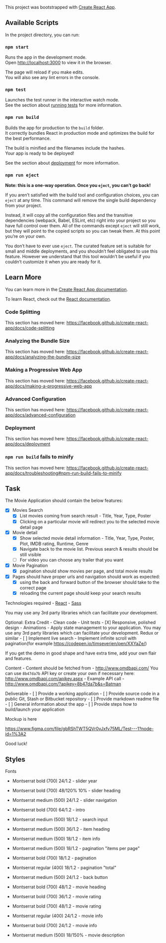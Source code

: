 This project was bootstrapped with [Create React App](https://github.com/facebook/create-react-app).

## Available Scripts

In the project directory, you can run:

### `npm start`

Runs the app in the development mode.<br />
Open [http://localhost:3000](http://localhost:3000) to view it in the browser.

The page will reload if you make edits.<br />
You will also see any lint errors in the console.

### `npm test`

Launches the test runner in the interactive watch mode.<br />
See the section about [running tests](https://facebook.github.io/create-react-app/docs/running-tests) for more information.

### `npm run build`

Builds the app for production to the `build` folder.<br />
It correctly bundles React in production mode and optimizes the build for the best performance.

The build is minified and the filenames include the hashes.<br />
Your app is ready to be deployed!

See the section about [deployment](https://facebook.github.io/create-react-app/docs/deployment) for more information.

### `npm run eject`

**Note: this is a one-way operation. Once you `eject`, you can’t go back!**

If you aren’t satisfied with the build tool and configuration choices, you can `eject` at any time. This command will remove the single build dependency from your project.

Instead, it will copy all the configuration files and the transitive dependencies (webpack, Babel, ESLint, etc) right into your project so you have full control over them. All of the commands except `eject` will still work, but they will point to the copied scripts so you can tweak them. At this point you’re on your own.

You don’t have to ever use `eject`. The curated feature set is suitable for small and middle deployments, and you shouldn’t feel obligated to use this feature. However we understand that this tool wouldn’t be useful if you couldn’t customize it when you are ready for it.

## Learn More

You can learn more in the [Create React App documentation](https://facebook.github.io/create-react-app/docs/getting-started).

To learn React, check out the [React documentation](https://reactjs.org/).

### Code Splitting

This section has moved here: https://facebook.github.io/create-react-app/docs/code-splitting

### Analyzing the Bundle Size

This section has moved here: https://facebook.github.io/create-react-app/docs/analyzing-the-bundle-size

### Making a Progressive Web App

This section has moved here: https://facebook.github.io/create-react-app/docs/making-a-progressive-web-app

### Advanced Configuration

This section has moved here: https://facebook.github.io/create-react-app/docs/advanced-configuration

### Deployment

This section has moved here: https://facebook.github.io/create-react-app/docs/deployment

### `npm run build` fails to minify

This section has moved here: https://facebook.github.io/create-react-app/docs/troubleshooting#npm-run-build-fails-to-minify



## Task

The Movie Application should contain the below features:

- [X] Movies Search
	- [X] List movies coming from search result - Title, Year, Type, Poster
	- [X] Clicking on a particular movie will redirect you to the selected movie detail page

- [X] Movie detail
	- [X] Show selected movie detail information - Title, Year, Type, Poster, Plot, IMDB rating, Runtime, Genre
	- [X] Navigate back to the movie list. Previous search & results should be still visible
	- [ ] For video you can choose any trailer that you want
- [X] Movie Pagination
	- [X] pagination should show movies per page, and total movie results

- [X] Pages should have proper urls and navigation should work as expected:
	- [X] using the back and forward button of the browser should take to the correct page
	- [X] reloading the current page should keep your search results

Technologies required
	- [React](https://reactjs.org/)
	- [Sass](http://sass-lang.com/)
	
You may use any 3rd party libraries which can facilitate your development.

Optional: Extra Credit
	- Clean code
	- Unit tests
	- [X] Responsive, polished design
	- Animations
	- Apply state management to your application. You may use any 3rd party libraries which can facilitate your development. Redux or similar
	- [ ] Implement live search 
	- Implement infinite scroll with pagination(for example https://codepen.io/timseverien/pen/XXYaZe/)

If you get the demo in good shape and have extra time, add your own flair and features.

Content
	- Content should be fetched from - http://www.omdbapi.com/ You can use `8b47da7b` API key or create your own if necessary here: http://www.omdbapi.com/apikey.aspx
	- Example API call - http://www.omdbapi.com/?apikey=8b47da7b&s=Batman

Deliverable
	- [ ] Provide a working application
	- [ ] Provide source code in a public Git, Stash or Bitbucket repository
	- [ ] Provide markdown readme file
		- [ ] General information about the app
		- [ ] Provide steps how to build/launch your application

Mockup is here

https://www.figma.com/file/gbRShTWT5QVr0vJxfv75ML/Test---1?node-id=1%3A2

Good luck!


## Styles

Fonts
- Montserrat bold (700) 24/1.2 - slider year
- Montserrat bold (700) 48/120% 10% - slider heading
- Montserrat medium (500) 24/1.2 - slider navigation
- Montserrat bold (700) 64/1.2 - intro
- Montserrat medium (500) 18/1.2 - search input
- Montserrat medium (500) 36/1.2 - item heading
- Montserrat medium (500) 18/1.2 - item info
- Montserrat medium (500) 18/1.2 - pagination "items per page"
- Montserrat bold (700) 18/1.2 - pagination
- Montserrat regular (400) 18/1.2 - pagination "total"

- Montserrat medium (500) 24/1.2 - back button
- Montserrat bold (700) 48/1.2 - movie heading
- Montserrat bold (700) 36/1.2 - movie rating
- Montserrat bold (700) 48/1.2 - movie rating
- Montserrat regular (400) 24/1.2 - movie info
- Montserrat bold (700) 24/1.2 - movie info
- Montserrat medium (500) 18/150% - movie description

